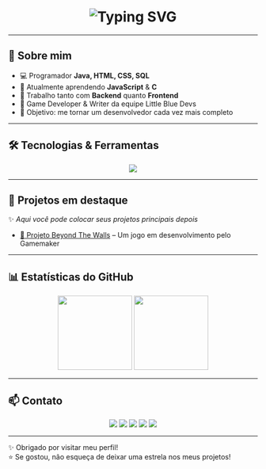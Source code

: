 <h1 align="center">
  <img src="https://readme-typing-svg.herokuapp.com?font=Fira+Code&size=30&pause=1000&color=2F81F7&center=true&vCenter=true&width=600&lines=👋+Olá%2C+eu+sou+Daniel+Augusto+Lazerini!;💻+Desenvolvedor+Fullstack;☕+Java+%7C+🌐+HTML+%7C+🎨+CSS+%7C+🗄️+SQL;🚀+Sempre+aprendendo+JavaScript!" alt="Typing SVG" />
</h1>

---

## 🚀 Sobre mim  
- 💻 Programador **Java, HTML, CSS, SQL**  
- 📖 Atualmente aprendendo **JavaScript** & **C**
- 🔧 Trabalho tanto com **Backend** quanto **Frontend**
- 💎 Game Developer & Writer da equipe Little Blue Devs
- 🎯 Objetivo: me tornar um desenvolvedor cada vez mais completo  

---

## 🛠️ Tecnologias & Ferramentas  
<p align="center">
  <img src="https://skillicons.dev/icons?i=java,html,css,js,mysql,git,github" />
</p>

---

## 📂 Projetos em destaque  
✨ *Aqui você pode colocar seus projetos principais depois*  

- [📌 Projeto Beyond The Walls](#) – Um jogo em desenvolvimento pelo Gamemaker  

---

## 📊 Estatísticas do GitHub  
<p align="center">
  <img src="https://github-readme-stats.vercel.app/api?username=SEU_USUARIO&show_icons=true&theme=tokyonight" height="150"/>
  <img src="https://github-readme-stats.vercel.app/api/top-langs/?username=SEU_USUARIO&layout=compact&theme=tokyonight" height="150"/>
</p>

---

## 📫 Contato  
<p align="center">
  <a href="tel:+5547988560968"><img src="https://img.shields.io/badge/-Telefone-%2300BFA5?style=for-the-badge&logo=phone&logoColor=white"/></a>
  <a href="mailto:daniellazerini@gmail.com"><img src="https://img.shields.io/badge/-Email-%23EA4335?style=for-the-badge&logo=gmail&logoColor=white"/></a>
  <a href="https://www.linkedin.com/in/daniel-augusto-lazerini"><img src="https://img.shields.io/badge/-LinkedIn-%230A66C2?style=for-the-badge&logo=linkedin&logoColor=white"/></a>
  <a href="https://github.com/DanizinDelax"><img src="https://img.shields.io/badge/-GitHub-%23181717?style=for-the-badge&logo=github&logoColor=white"/></a>
  <a href="https://instagram.com/srto_danny_"><img src="https://img.shields.io/badge/-Instagram-%23E4405F?style=for-the-badge&logo=instagram&logoColor=white"/></a>
</p>

---
✨ Obrigado por visitar meu perfil!  
⭐ Se gostou, não esqueça de deixar uma estrela nos meus projetos!
